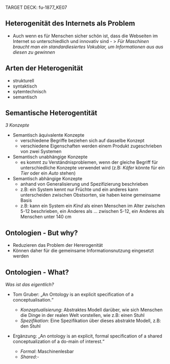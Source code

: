 TARGET DECK: fu-1877_KE07

## Heterogenität des Internets als Problem
- Auch wenn es für Menschen sicher schön ist, dass die Webseiten im Internet so unterschiedlich und innovativ sind - \> *Für Maschinen braucht man ein standardiesiertes Vokublar, um Informationen aus aus diesen zu gewinnen*

## Arten der Heterogenität
- strukturell
- syntaktisch
- sytemtechnisch
- semantisch

## Semantische Heterogentität
*3 Konzepte*
- Semantisch äquivalente Konzepte
	- verschiedene Begriffe beziehen sich auf dasselbe Konzept
	- verschiedene Eigenschaften werden einem Produkt zugeschrieben von zwei Systemen
- Semantisch unabhängige Konzepte
	- es kommt zu Verständnisproblemen, wenn der gleiche Begriff für unterschiedliche Konzepte verwendet wird (z.B: *Käfer* könnte für ein *Tier* oder ein *Auto* stehen)
- Semantisch abhängige Konzepte
	- anhand von Generalisierung und Spezifizierung beschrieben
	- z.B: ein System kennt nur Früchte und ein anderes kann unterscheiden zwischen Obstsorten, sie haben keine gemeinsame Basis
	- z.B: kann ein System ein *Kind* als einen Menschen im Alter zwischen 5-12 beschrieben, ein Anderes als ... zwischen 5-12, ein Anderes als Menschen unter 140 cm

## Ontologien - But why?
- Reduzieren das Problem der Hererogenität
- Können daher für die gemeinsame Informationsnutzung eingesetzt werden

## Ontologien - What?
*Was ist das eigentlich?*
- Tom Gruber: „An Ontology is an explicit specification of a conceptualisation.“
	- *Konzeptualisierung*: Abstraktes Modell darüber, wie sich Menschen die Dinge in der realen Welt vorstellen, wie z.B: einen Stuhl
	- *Spezifikation*: Eine Spezifikation über dieses abstrakte Modell, z.B: den Stuhl

- Ergänzung: „An ontology is an explicit, formal specification of a shared conceptualization of a do-main of interest.“
	- *Formal*: Maschinenlesbar
	- *Shared*:-